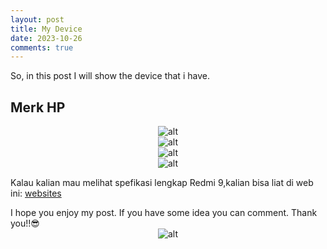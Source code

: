 ```yaml
---
layout: post
title: My Device
date: 2023-10-26
comments: true
---
```

So, in this post I will show the device that i have.

## Merk HP

<span style="display:block;text-align:center">![alt](https://cece987.github.io/assets/img/myDevice/device1[1].png)</span>
<span style="display:block;text-align:center">![alt](https://cece987.github.io/assets/img/myDevice/device2[1].png)</span>
<span style="display:block;text-align:center">![alt](https://cece987.github.io/assets/img/myDevice/device3[1].png)</span>
<span style="display:block;text-align:center">![alt](https://cece987.github.io/assets/img/myDevice/device4[1].png)</span>

Kalau kalian mau melihat spefikasi lengkap Redmi 9,kalian bisa liat di web ini: [websites](https://www.gsmarena.com/xiaomi_redmi_9-10233.php)


I hope you enjoy my post. If you have some idea you can comment. Thank you!!😎
<span style="display:block;text-align:center">![alt](https://ivanafirmansyah.github.io/assets/img/myDevice/meme.jpg)</span>
